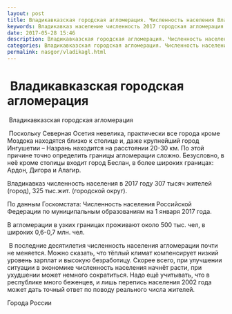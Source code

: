 ```yaml
---
layout: post
title: Владикавказская городская агломерация. Численность населения Владикавказа
keywords: Владикавказ население численность 2017 городская агломерация
date: 2017-05-28 15:46
description: Владикавказская городская агломерация. Численность населения Владикавказа 2017
categories: Владикавказская городская агломерация. Численность населения Владикавказа 2017
permalink: nasgor/vladikagl.html
---
```


#  Владикавказская городская агломерация



 Владикавказская городская агломерация



 Поскольку Северная Осетия невелика, практически все города кроме Моздока находятся близко к столице и, даже крупнейший город Ингушетии – Назрань находится на расстоянии 20-30 км. По этой причине точно определить границы агломерации сложно.
Безусловно, в неё кроме столицы входит город Беслан, в более широких границах: Ардон, Дигора и Алагир. 





Владикавказ численность населения в 2017 году 307 тысяч жителей (город), 325 тыс.жит. (городской округ).


По данным Госкомстата: Численность населения Российской Федерации по муниципальным образованиям на 1 января 2017 года.



В агломерации в узких границах проживают около 500 тыс. чел, в широких 0,6-0,7 млн. чел.



 В последние десятилетия численность населения агломерации почти не меняется. Можно сказать, что тёплый климат компенсирует низкий уровень зарплат и высокую безработицу. Скорее всего, при улучшении ситуации в экономике численность населения начнёт расти, при ухудшении может немного сократиться. Надо ещё учитывать, что в республике много беженцев, и лишь перепись населения 2002 года может дать точный ответ по поводу реального числа жителей.




Города России

		
